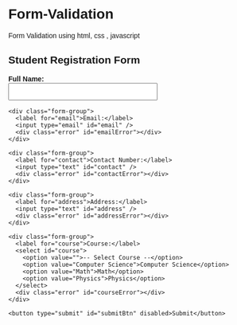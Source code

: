 # Form-Validation
Form Validation using html, css , javascript
<!DOCTYPE html>
<html lang="en">
<head>
  <meta charset="UTF-8">
  <title>Student Registration Form</title>
  <style>
    body {
      font-family: Arial, sans-serif;
      padding: 20px;
    }
    .form-group {
      margin-bottom: 15px;
    }
    label {
      display: block;
      font-weight: bold;
    }
    input, select {
      width: 300px;
      padding: 8px;
    }
    .error {
      color: red;
      font-size: 0.9em;
    }
    button {
      padding: 10px 20px;
    }
  </style>
</head>
<body>

  <h2>Student Registration Form</h2>
  <form id="registrationForm" novalidate>
    <div class="form-group">
      <label for="name">Full Name:</label>
      <input type="text" id="name" />
      <div class="error" id="nameError"></div>
    </div>

    <div class="form-group">
      <label for="email">Email:</label>
      <input type="email" id="email" />
      <div class="error" id="emailError"></div>
    </div>

    <div class="form-group">
      <label for="contact">Contact Number:</label>
      <input type="text" id="contact" />
      <div class="error" id="contactError"></div>
    </div>

    <div class="form-group">
      <label for="address">Address:</label>
      <input type="text" id="address" />
      <div class="error" id="addressError"></div>
    </div>

    <div class="form-group">
      <label for="course">Course:</label>
      <select id="course">
        <option value="">-- Select Course --</option>
        <option value="Computer Science">Computer Science</option>
        <option value="Math">Math</option>
        <option value="Physics">Physics</option>
      </select>
      <div class="error" id="courseError"></div>
    </div>

    <button type="submit" id="submitBtn" disabled>Submit</button>
  </form>

  <script>
    const form = document.getElementById('registrationForm');
    const submitBtn = document.getElementById('submitBtn');

    const fields = {
      name: document.getElementById('name'),
      email: document.getElementById('email'),
      contact: document.getElementById('contact'),
      address: document.getElementById('address'),
      course: document.getElementById('course')
    };

    const errors = {
      name: document.getElementById('nameError'),
      email: document.getElementById('emailError'),
      contact: document.getElementById('contactError'),
      address: document.getElementById('addressError'),
      course: document.getElementById('courseError')
    };

    const validators = {
      name: value => value.trim().length >= 3,
      email: value => /^[^@\s]+@[^@\s]+\.[^@\s]+$/.test(value),
      contact: value => /^[0-9]{10}$/.test(value),
      address: value => value.trim().length > 5,
      course: value => value !== ''
    };

    const messages = {
      name: 'Name must be at least 3 characters.',
      email: 'Invalid email format.',
      contact: 'Contact must be 10 digits.',
      address: 'Address must be at least 6 characters.',
      course: 'Please select a course.'
    };

    function validateField(field) {
      const value = fields[field].value;
      const isValid = validators[field](value);
      errors[field].textContent = isValid ? '' : messages[field];
      return isValid;
    }

    function validateForm() {
      let allValid = true;
      for (const field in fields) {
        if (!validateField(field)) {
          allValid = false;
        }
      }
      submitBtn.disabled = !allValid;
    }

    // Add event listeners
    for (const field in fields) {
      fields[field].addEventListener('input', () => {
        validateField(field);
        validateForm();
      });
    }

    form.addEventListener('submit', function (e) {
      e.preventDefault();
      alert('Form submitted successfully!');
      form.reset();
      submitBtn.disabled = true;
    });
  </script>

</body>
</html>
